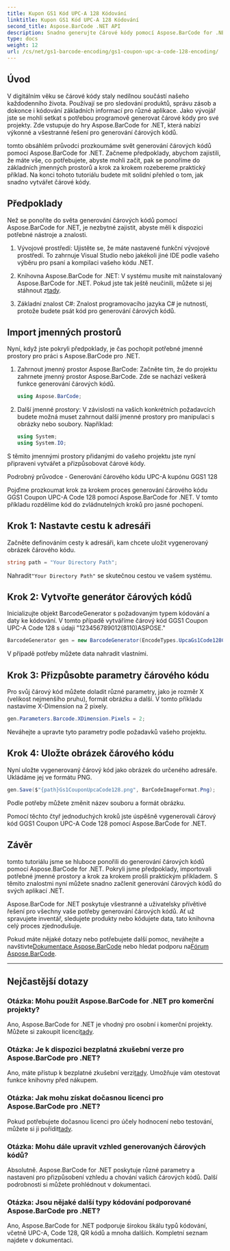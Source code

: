 ```yaml
---
title: Kupon GS1 Kód UPC-A 128 Kódování
linktitle: Kupon GS1 Kód UPC-A 128 Kódování
second_title: Aspose.BarCode .NET API
description: Snadno generujte čárové kódy pomocí Aspose.BarCode for .NET – vaše komplexní řešení pro generování čárových kódů. Začněte ještě dnes!
type: docs
weight: 12
url: /cs/net/gs1-barcode-encoding/gs1-coupon-upc-a-code-128-encoding/
---
```


## Úvod

V digitálním věku se čárové kódy staly nedílnou součástí našeho každodenního života. Používají se pro sledování produktů, správu zásob a dokonce i kódování základních informací pro různé aplikace. Jako vývojář jste se mohli setkat s potřebou programově generovat čárové kódy pro své projekty. Zde vstupuje do hry Aspose.BarCode for .NET, která nabízí výkonné a všestranné řešení pro generování čárových kódů.

tomto obsáhlém průvodci prozkoumáme svět generování čárových kódů pomocí Aspose.BarCode for .NET. Začneme předpoklady, abychom zajistili, že máte vše, co potřebujete, abyste mohli začít, pak se ponoříme do základních jmenných prostorů a krok za krokem rozebereme praktický příklad. Na konci tohoto tutoriálu budete mít solidní přehled o tom, jak snadno vytvářet čárové kódy.

## Předpoklady

Než se ponoříte do světa generování čárových kódů pomocí Aspose.BarCode for .NET, je nezbytné zajistit, abyste měli k dispozici potřebné nástroje a znalosti.

1. Vývojové prostředí: Ujistěte se, že máte nastavené funkční vývojové prostředí. To zahrnuje Visual Studio nebo jakékoli jiné IDE podle vašeho výběru pro psaní a kompilaci vašeho kódu .NET.

2.  Knihovna Aspose.BarCode for .NET: V systému musíte mít nainstalovaný Aspose.BarCode for .NET. Pokud jste tak ještě neučinili, můžete si jej stáhnout z[tady](https://releases.aspose.com/barcode/net/).

3. Základní znalost C#: Znalost programovacího jazyka C# je nutností, protože budete psát kód pro generování čárových kódů.

## Import jmenných prostorů

Nyní, když jste pokryli předpoklady, je čas pochopit potřebné jmenné prostory pro práci s Aspose.BarCode pro .NET.

1. Zahrnout jmenný prostor Aspose.BarCode: Začněte tím, že do projektu zahrnete jmenný prostor Aspose.BarCode. Zde se nachází veškerá funkce generování čárových kódů.

   ```csharp
   using Aspose.BarCode;
   ```

2. Další jmenné prostory: V závislosti na vašich konkrétních požadavcích budete možná muset zahrnout další jmenné prostory pro manipulaci s obrázky nebo soubory. Například:

   ```csharp
   using System;
   using System.IO;
   ```

S těmito jmennými prostory přidanými do vašeho projektu jste nyní připraveni vytvářet a přizpůsobovat čárové kódy.

Podrobný průvodce - Generování čárového kódu UPC-A kupónu GGS1 128

Pojďme prozkoumat krok za krokem proces generování čárového kódu GGS1 Coupon UPC-A Code 128 pomocí Aspose.BarCode for .NET. V tomto příkladu rozdělíme kód do zvládnutelných kroků pro jasné pochopení.

## Krok 1: Nastavte cestu k adresáři

Začněte definováním cesty k adresáři, kam chcete uložit vygenerovaný obrázek čárového kódu.

```csharp
string path = "Your Directory Path";
```

 Nahradit`"Your Directory Path"` se skutečnou cestou ve vašem systému.

## Krok 2: Vytvořte generátor čárových kódů

Inicializujte objekt BarcodeGenerator s požadovaným typem kódování a daty ke kódování. V tomto případě vytváříme čárový kód GGS1 Coupon UPC-A Code 128 s údaji "123456789012(8110)ASPOSE."

```csharp
BarcodeGenerator gen = new BarcodeGenerator(EncodeTypes.UpcaGs1Code128Coupon, "123456789012(8110)ASPOSE");
```

V případě potřeby můžete data nahradit vlastními.

## Krok 3: Přizpůsobte parametry čárového kódu

Pro svůj čárový kód můžete doladit různé parametry, jako je rozměr X (velikost nejmenšího pruhu), formát obrázku a další. V tomto příkladu nastavíme X-Dimension na 2 pixely.

```csharp
gen.Parameters.Barcode.XDimension.Pixels = 2;
```

Neváhejte a upravte tyto parametry podle požadavků vašeho projektu.

## Krok 4: Uložte obrázek čárového kódu

Nyní uložte vygenerovaný čárový kód jako obrázek do určeného adresáře. Ukládáme jej ve formátu PNG.

```csharp
gen.Save($"{path}Gs1CouponUpcaCode128.png", BarCodeImageFormat.Png);
```

Podle potřeby můžete změnit název souboru a formát obrázku.

Pomocí těchto čtyř jednoduchých kroků jste úspěšně vygenerovali čárový kód GGS1 Coupon UPC-A Code 128 pomocí Aspose.BarCode for .NET.

## Závěr

tomto tutoriálu jsme se hluboce ponořili do generování čárových kódů pomocí Aspose.BarCode for .NET. Pokryli jsme předpoklady, importovali potřebné jmenné prostory a krok za krokem prošli praktickým příkladem. S těmito znalostmi nyní můžete snadno začlenit generování čárových kódů do svých aplikací .NET.

Aspose.BarCode for .NET poskytuje všestranné a uživatelsky přívětivé řešení pro všechny vaše potřeby generování čárových kódů. Ať už spravujete inventář, sledujete produkty nebo kódujete data, tato knihovna celý proces zjednodušuje.

 Pokud máte nějaké dotazy nebo potřebujete další pomoc, neváhejte a navštivte[Dokumentace Aspose.BarCode](https://reference.aspose.com/barcode/net/) nebo hledat podporu na[Fórum Aspose.BarCode](https://forum.aspose.com/c/barcode/13).

---

## Nejčastější dotazy

### Otázka: Mohu použít Aspose.BarCode for .NET pro komerční projekty?
 Ano, Aspose.BarCode for .NET je vhodný pro osobní i komerční projekty. Můžete si zakoupit licenci[tady](https://purchase.aspose.com/buy).

### Otázka: Je k dispozici bezplatná zkušební verze pro Aspose.BarCode pro .NET?
Ano, máte přístup k bezplatné zkušební verzi[tady](https://releases.aspose.com/). Umožňuje vám otestovat funkce knihovny před nákupem.

### Otázka: Jak mohu získat dočasnou licenci pro Aspose.BarCode pro .NET?
 Pokud potřebujete dočasnou licenci pro účely hodnocení nebo testování, můžete si ji pořídit[tady](https://purchase.aspose.com/temporary-license/).

### Otázka: Mohu dále upravit vzhled generovaných čárových kódů?
Absolutně. Aspose.BarCode for .NET poskytuje různé parametry a nastavení pro přizpůsobení vzhledu a chování vašich čárových kódů. Další podrobnosti si můžete prohlédnout v dokumentaci.

### Otázka: Jsou nějaké další typy kódování podporované Aspose.BarCode pro .NET?
Ano, Aspose.BarCode for .NET podporuje širokou škálu typů kódování, včetně UPC-A, Code 128, QR kódů a mnoha dalších. Kompletní seznam najdete v dokumentaci.